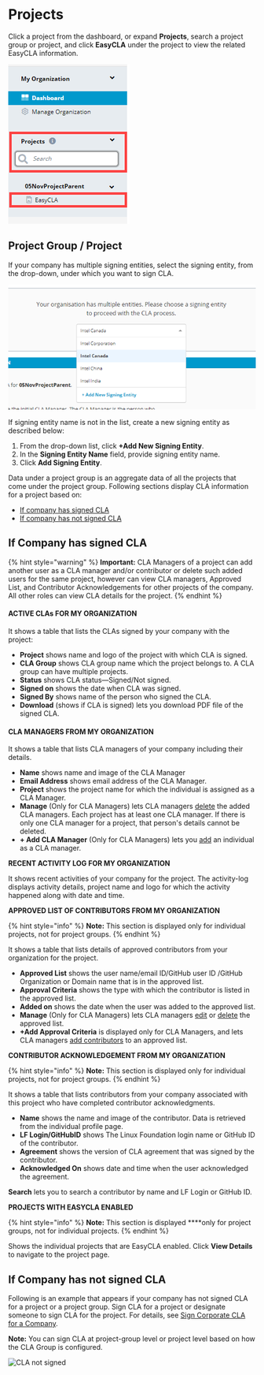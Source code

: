 # Projects

Click a project from the dashboard, or expand **Projects**, search a project group or project, and click **EasyCLA** under the project to view the related EasyCLA information.

![](../../.gitbook/assets/search-a-project.png)

## Project Group / Project

If your company has multiple signing entities, select the signing entity, from the drop-down, under which you want to sign CLA.

![](../../.gitbook/assets/signing-entity-name.png)

If signing entity name is not in the list, create a new signing entity as described below:

1. From the drop-down list, click **+Add New Signing Entity**.
2. In the **Signing Entity Name** field, provide signing entity name.
3. Click **Add Signing Entity**.

Data under a project group is an aggregate data of all the projects that come under the project group. Following sections display CLA information for a project based on:

* [If company has signed CLA](./#if-company-has-signed-cla)
* [If company has not signed CLA](./#if-company-has-not-signed-cla)

## If Company has signed CLA

{% hint style="warning" %}
**Important:** CLA Managers of a project can add another user as a CLA manager and/or contributor or delete such added users for the same project, however can view CLA managers, Approved List, and Contributor Acknowledgements for other projects of the company. All other roles can view CLA details for the project.
{% endhint %}

#### ACTIVE CLAs FOR MY ORGANIZATION <a id="cla-for-my-organization"></a>

It shows a table that lists the CLAs signed by your company with the project:

* **Project** shows name and logo of the project with which CLA is signed.
* **CLA Group** shows CLA group name which the project belongs to. A CLA group can have multiple projects.
* **Status** shows CLA status—Signed/Not signed.
* **Signed on** shows the date when CLA was signed.
* **Signed By** shows name of the person who signed the CLA.
* **Download** \(shows if CLA is signed\) lets you download PDF file of the signed CLA.

#### CLA MANAGERS FROM MY ORGANIZATION <a id="cla-managers-from-my-organization"></a>

It shows a table that lists CLA managers of your company including their details.

* **Name** shows name and image of the CLA Manager
* **Email Address** shows email address of the CLA Manager.
* **Project** shows the project name for which the individual is assigned as a CLA Manager.
* **Manage** \(Only for CLA Managers\) lets CLA managers [delete](../../easycla/corporate-cla-managers/add-or-delete-cla-managers.md#delete-a-cla-manager) the added CLA managers. Each project has at least one CLA manager. If there is only one CLA manager for a project, that person's details cannot be deleted.
* **+ Add CLA Manager** \(Only for CLA Managers\) lets you [add](../../easycla/corporate-cla-managers/add-or-delete-cla-managers.md#add-a-cla-manager) an individual as a CLA manager.

**RECENT ACTIVITY LOG FOR MY ORGANIZATION**

It shows recent activities of your company for the project. The activity-log displays activity details, project name and logo for which the activity happened along with date and time.

**APPROVED LIST OF CONTRIBUTORS FROM MY ORGANIZATION**

{% hint style="info" %}
**Note:** This section is displayed only for individual projects, not for project groups.
{% endhint %}

It shows a table that lists details of approved contributors from your organization for the project.

* **Approved List** shows the user name/email lD/GitHub user ID /GitHub Organization or Domain name that is in the approved list.
* **Approval Criteria** shows the type with which the contributor is listed in the approved list.
* **Added on** shows the date when the user was added to the approved list.
* **Manage** \(Only for CLA Managers\) lets CLA managers [edit](../../easycla/corporate-cla-managers/approve-and-manage-contributors.md#edit-a-contributors-details) or [delete](../../easycla/corporate-cla-managers/approve-and-manage-contributors.md#delete-a-contributors-details) the approved list.
* **+Add Approval Criteria** is displayed only for CLA Managers, and lets CLA managers [add contributors](../../easycla/corporate-cla-managers/approve-and-manage-contributors.md#add-contributor-s) to an approved list.

**CONTRIBUTOR ACKNOWLEDGEMENT FROM MY ORGANIZATION**

{% hint style="info" %}
**Note:** This section is displayed only for individual projects, not for project groups.
{% endhint %}

It shows a table that lists contributors from your company associated with this project who have completed contributor acknowledgments.

* **Name** shows the name and image of the contributor. Data is retrieved from the individual profile page.
* **LF Login/GitHubID** shows The Linux Foundation login name or GitHub ID of the contributor.
* **Agreement** shows the version of CLA agreement that was signed by the contributor.
* **Acknowledged On** shows date and time when the user acknowledged the agreement.

**Search** lets you to search a contributor by name and LF Login or GitHub ID.

**PROJECTS WITH EASYCLA ENABLED**

{% hint style="info" %}
**Note:** This section is displayed ****only for project groups, not for individual projects.
{% endhint %}

Shows the individual projects that are EasyCLA enabled. Click **View Details** to navigate to the project page.

## If Company has not signed CLA

Following is an example that appears if your company has not signed CLA for a project or a project group. Sign CLA for a project or designate someone to sign CLA for the project. For details, see [Sign Corporate CLA for a Company](../../easycla/corporate-cla-manager-designee-or-initial-cla-manager/sign-corporate-cla-for-a-company.md).

**Note:** You can sign CLA at project-group level or project level based on how the CLA Group is configured.

![CLA not signed](https://gblobscdn.gitbook.com/assets%2F-M2DCN9UgoRgMEkgnLyP%2F-M9roIeDUquwapsG6oPJ%2F-M9rpJlKSE1tcHGVUxfZ%2Fcompany%20has%20not%20signed%20cla.png?alt=media&token=7c8318e4-79e9-4692-9c73-a19d3bc2d831)

